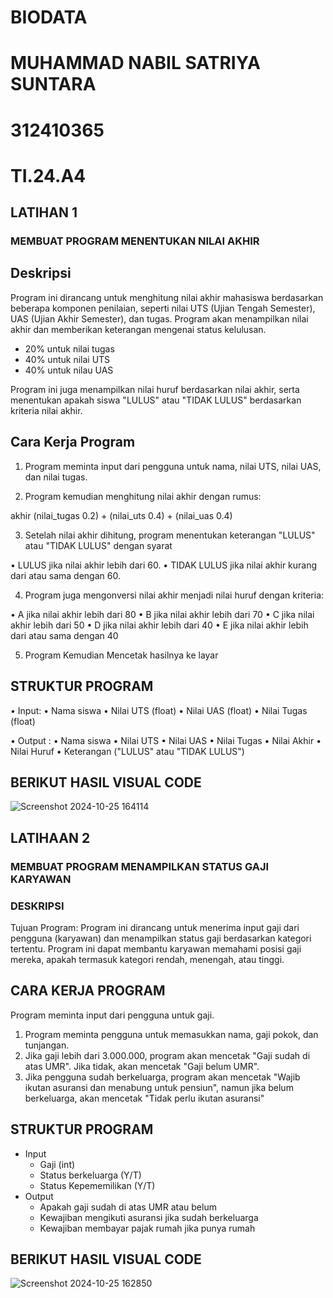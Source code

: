 # BIODATA

# MUHAMMAD NABIL SATRIYA SUNTARA
# 312410365
# TI.24.A4

## LATIHAN 1
### MEMBUAT PROGRAM MENENTUKAN NILAI AKHIR

## Deskripsi
Program ini dirancang untuk menghitung nilai akhir mahasiswa berdasarkan beberapa komponen penilaian, seperti nilai UTS (Ujian Tengah Semester), UAS (Ujian Akhir Semester), dan tugas. Program akan menampilkan nilai akhir dan memberikan keterangan mengenai status kelulusan.
- 20% untuk nilai tugas
- 40% untuk nilai UTS
- 40% untuk nilau UAS

Program ini juga menampilkan nilai huruf berdasarkan nilai akhir, serta menentukan apakah siswa "LULUS" atau "TIDAK LULUS" berdasarkan kriteria nilai akhir.

## Cara Kerja Program

1. Program meminta input dari pengguna untuk nama, nilai UTS, nilai UAS, dan nilai tugas.

2. Program kemudian menghitung nilai akhir dengan rumus:

akhir (nilai_tugas 0.2) + (nilai_uts 0.4) + (nilai_uas 0.4)

3. Setelah nilai akhir dihitung, program menentukan keterangan "LULUS" atau "TIDAK LULUS" dengan syarat

• LULUS jika nilai akhir lebih dari 60.
• TIDAK LULUS jika nilai akhir kurang dari atau sama dengan 60.

4. Program juga mengonversi nilai akhir menjadi nilai huruf dengan kriteria:

• A jika nilai akhir lebih dari 80
• B jika nilai akhir lebih dari 70
• C jika nilai akhir lebih dari 50
• D jika nilai akhir lebih dari 40
• E jika nilai akhir lebih dari atau sama dengan 40

5. Program Kemudian Mencetak hasilnya ke layar

## STRUKTUR PROGRAM

  • Input:
• Nama siswa
• Nilai UTS (float)
• Nilai UAS (float)
• Nilai Tugas (float)

  • Output :
• Nama siswa
• Nilai UTS
• Nilai UAS
• Nilai Tugas
• Nilai Akhir
• Nilai Huruf
• Keterangan ("LULUS" atau "TIDAK LULUS")

## BERIKUT HASIL VISUAL CODE

![Screenshot 2024-10-25 164114](https://github.com/user-attachments/assets/7ef38b85-b2ba-4ac5-ba67-aa5d286a8d28)

## LATIHAAN 2
### MEMBUAT PROGRAM MENAMPILKAN STATUS GAJI KARYAWAN
### DESKRIPSI
Tujuan Program: Program ini dirancang untuk menerima input gaji dari pengguna (karyawan) dan menampilkan status gaji berdasarkan kategori tertentu. Program ini dapat membantu karyawan memahami posisi gaji mereka, apakah termasuk kategori rendah, menengah, atau tinggi.

## CARA KERJA PROGRAM
Program meminta input dari pengguna untuk gaji.

1. Program meminta pengguna untuk memasukkan nama, gaji pokok, dan tunjangan.
2. Jika gaji lebih dari 3.000.000, program akan mencetak "Gaji sudah di atas UMR". Jika tidak, akan mencetak "Gaji belum UMR".
3. Jika pengguna sudah berkeluarga, program akan mencetak "Wajib ikutan asuransi dan menabung untuk pensiun", namun jika belum berkeluarga, akan mencetak "Tidak perlu ikutan asuransi"

## STRUKTUR PROGRAM
- Input
    - Gaji (int)
    - Status berkeluarga (Y/T)
    - Status Kepememilikan (Y/T)
- Output
    - Apakah gaji sudah di atas UMR atau belum
    - Kewajiban mengikuti asuransi jika sudah berkeluarga
    - Kewajiban membayar pajak rumah jika punya rumah

## BERIKUT HASIL VISUAL CODE

![Screenshot 2024-10-25 162850](https://github.com/user-attachments/assets/b711671f-2763-4ed1-a676-68d58cc811fc)
